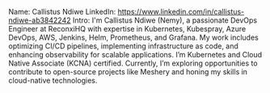  Name: Callistus Ndiwe
 LinkedIn: https://www.linkedin.com/in/callistus-ndiwe-ab3842242
 Intro: I'm Callistus Ndiwe (Nemy), a passionate DevOps Engineer at ReconxiHQ with expertise in Kubernetes, Kubespray, Azure DevOps, AWS, Jenkins, Helm, Prometheus, and Grafana. My work includes optimizing CI/CD pipelines, implementing infrastructure as code, and enhancing observability for scalable applications. I’m Kubernetes and Cloud Native Associate (KCNA) certified. Currently, I’m exploring opportunities to contribute to open-source projects like Meshery and honing my skills in cloud-native technologies.
